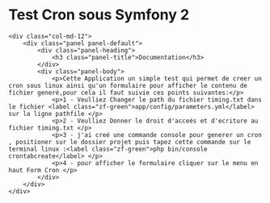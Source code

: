<div class="container">
        <div class="jumbotron">
<h1>Test Cron sous <span class="zf-green">Symfony 2</span></h1>
</div>

<div class="row">

    <div class="col-md-12">
        <div class="panel panel-default">
            <div class="panel-heading">
                <h3 class="panel-title">Documentation</h3>
            </div>
            <div class="panel-body">
                <p>Cette Application un simple test qui permet de creer un cron sous linux ainsi qu'un formulaire pour afficher le contenu de fichier generé,pour cela il faut suivie ces points suivantes:</p>
                <p>1 - Veulliez Changer le path du fichier timing.txt dans le fichier <label class="zf-green">app/config/parameters.yml</label> sur la ligne pathfile </p>
                <p>2 - Veulliez Donner le droit d'acceés et d'ecriture au fichier timing.txt </p>
                <p>3 - j'ai creé une commande console pour generer un cron , positioner sur le dossier projet puis tapez cette commande sur le terminal linux :<label class="zf-green">php bin/console crontabcreate</label> </p>
                <p>4 - pour afficher le formulaire cliquer sur le menu en haut Form Cron </p>                
            </div>
        </div>
    </div>
</div>
            </div>
